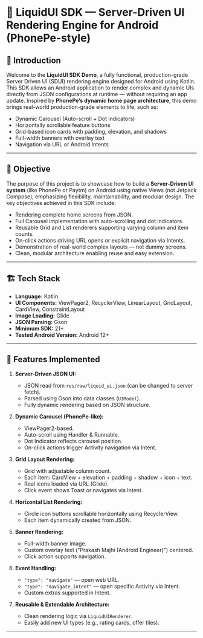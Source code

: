# 📱 LiquidUI SDK — Server-Driven UI Rendering Engine for Android (PhonePe-style)

## 🚀 Introduction

Welcome to the **LiquidUI SDK Demo**, a fully functional, production-grade Server Driven UI (SDUI) rendering engine designed for Android using Kotlin. This SDK allows an Android application to render complex and dynamic UIs directly from JSON configurations at runtime — without requiring an app update. Inspired by **PhonePe’s dynamic home page architecture**, this demo brings real-world production-grade elements to life, such as:

- Dynamic Carousel (Auto-scroll + Dot indicators)
- Horizontally scrollable feature buttons
- Grid-based icon cards with padding, elevation, and shadows
- Full-width banners with overlay text
- Navigation via URL or Android Intents

---

## 🎯 Objective

The purpose of this project is to showcase how to build a **Server-Driven UI system** (like PhonePe or Paytm) on Android using native Views (not Jetpack Compose), emphasizing flexibility, maintainability, and modular design. The key objectives achieved in this SDK include:

- Rendering complete home screens from JSON.
- Full Carousel implementation with auto-scrolling and dot indicators.
- Reusable Grid and List renderers supporting varying column and item counts.
- On-click actions driving URL opens or explicit navigation via Intents.
- Demonstration of real-world complex layouts — not dummy screens.
- Clean, modular architecture enabling reuse and easy extension.

---

## 🏗️ Tech Stack

- **Language:** Kotlin
- **UI Components:** ViewPager2, RecyclerView, LinearLayout, GridLayout, CardView, ConstraintLayout
- **Image Loading:** Glide
- **JSON Parsing:** Gson
- **Minimum SDK:** 21+
- **Tested Android Version:** Android 12+

---

## 🔧 Features Implemented

1. **Server-Driven JSON UI:**
   - JSON read from `res/raw/liquid_ui.json` (can be changed to server fetch).
   - Parsed using Gson into data classes (`UIModel`).
   - Fully dynamic rendering based on JSON structure.

2. **Dynamic Carousel (PhonePe-like):**
   - ViewPager2-based.
   - Auto-scroll using Handler & Runnable.
   - Dot Indicator reflects carousel position.
   - On-click actions trigger Activity navigation via Intent.

3. **Grid Layout Rendering:**
   - Grid with adjustable column count.
   - Each item: CardView + elevation + padding + shadow + icon + text.
   - Real icons loaded via URL (Glide).
   - Click event shows Toast or navigates via Intent.

4. **Horizontal List Rendering:**
   - Circle icon buttons scrollable horizontally using RecyclerView.
   - Each item dynamically created from JSON.

5. **Banner Rendering:**
   - Full-width banner image.
   - Custom overlay text ("Prakash Majhi (Android Engineer)") centered.
   - Click action supports navigation.

6. **Event Handling:**
   - `"type": "navigate"` — open web URL.
   - `"type": "navigate_intent"` — open specific Activity via Intent.
   - Custom extras supported in Intent.

7. **Reusable & Extendable Architecture:**
   - Clean rendering logic via `LiquidUIRenderer`.
   - Easily add new UI types (e.g., rating cards, offer tiles).

---
